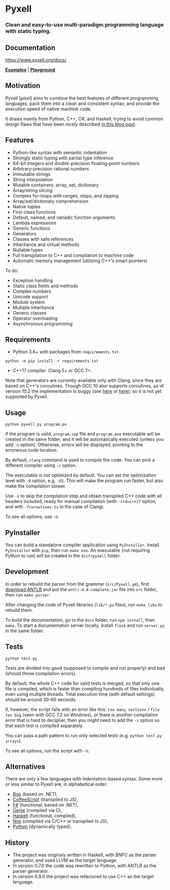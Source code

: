 Pyxell
======

### Clean and easy-to-use multi-paradigm programming language with static typing. ###


Documentation
-------------

https://www.pyxell.org/docs/

**[Examples](https://www.pyxell.org/docs/manual.html#examples)** | **[Playground](https://www.pyxell.org/docs/playground.html)**


Motivation
----------

Pyxell [_pixel_] aims to combine the best features of different programming languages,
pack them into a clean and consistent syntax,
and provide the execution speed of native machine code.

It draws mainly from Python, C++, C#, and Haskell,
trying to avoid common design flaws that have been nicely described
[in this blog post](https://eev.ee/blog/2016/12/01/lets-stop-copying-c/).


Features
--------

* Python-like syntax with semantic indentation
* Strongly static typing with partial type inference
* 64-bit integers and double-precision floating-point numbers
* Arbitrary-precision rational numbers
* Immutable strings
* String interpolation
* Mutable containers: array, set, dictionary
* Array/string slicing
* Complex for-loops with ranges, steps, and zipping
* Array/set/dictionary comprehension
* Native tuples
* First-class functions
* Default, named, and variadic function arguments
* Lambda expressions
* Generic functions
* Generators
* Classes with safe references
* Inheritance and virtual methods
* Nullable types
* Full transpilation to C++ and compilation to machine code
* Automatic memory management (utilizing C++'s smart pointers)

To do:

* Exception handling
* Static class fields and methods
* Complex numbers
* Unicode support
* Module system
* Multiple inheritance
* Generic classes
* Operator overloading
* Asynchronous programming


Requirements
------------

* Python 3.6+ with packages from `requirements.txt`.

```
python -m pip install -r requirements.txt
```

* C++17 compiler: Clang 5+ or GCC 7+.

Note that generators are currently available only with Clang, since they are based on C++'s coroutines.
Though GCC 10 also supports coroutines, as of version 10.2 the implementation is buggy
(see [here](https://gcc.gnu.org/bugzilla/show_bug.cgi?id=95591) or [here](https://gcc.gnu.org/bugzilla/show_bug.cgi?id=95823)),
so it is not yet supported by Pyxell.


Usage
-----

```
python pyxell.py program.px
```

If the program is valid, `program.cpp` file and `program.exe` executable will be created in the same folder,
and it will be automatically executed (unless you add `-n` option).
Otherwise, errors will be displayed, pointing to the erroneous code location.

By default, `clang` command is used to compile the code.
You can pick a different compiler using `-c` option.

The executable is not optimized by default.
You can set the optimization level with `-O` option, e.g. `-O2`.
This will make the program run faster, but also make the compilation slower.

Use `-s` to skip the compilation step and obtain transpiled C++ code with all headers included,
ready for manual compilation (with `-std=c++17` option, and with `-fcoroutines-ts` in the case of Clang).

To see all options, use `-h`.


PyInstaller
-----------

You can build a standalone compiler application using `PyInstaller`.
Install `PyInstaller` with `pip`, then run `make exe`.
An executable (not requiring Python to run) will be created in the `dist/pyxell` folder.


Development
-----------

In order to rebuild the parser from the grammar (`src/Pyxell.g4`),
first [download ANTLR](https://www.antlr.org/download/antlr-4.8-complete.jar)
and put the `antlr-4.8-complete.jar` file into `src` folder,
then run `make parser`.

After changing the code of Pyxell libraries (`lib/*.px` files),
run `make libs` to rebuild them.

To build the documentation, go to the `docs` folder, run `npm install`, then `make`.
To start a documentation server locally, install `flask` and run `server.py` in the same folder.


Tests
-----

```
python test.py
```

Tests are divided into good (supposed to compile and run properly) and bad (should throw compilation errors).

By default, the whole C++ code for valid tests is merged, so that only one file is compiled,
which is faster than compiling hundreds of files individually, even using multiple threads.
Total execution time (with default settings) should be around 30-60 seconds.

If, however, the script fails with an error like this: `too many sections` / `file too big`
(seen with GCC 7.2 on Windows), or there is another compilation error that is hard to decipher,
then you might need to add the `-s` option so that each test is compiled separately.

You can pass a path pattern to run only selected tests (e.g. `python test.py arrays`).

To see all options, run the script with `-h`.


Alternatives
------------

There are only a few languages with indentation-based syntax.
Some more or less similar to Pyxell are, in alphabetical order:
* [Boo](https://boo-language.github.io/) (based on .NET),
* [CoffeeScript](https://coffeescript.org/) (transpiled to JS),
* [F#](https://fsharp.org/) (functional, based on .NET),
* [Genie](https://wiki.gnome.org/Projects/Genie) (compiled via C),
* [Haskell](https://www.haskell.org/) (functional, compiled),
* [Nim](https://nim-lang.org/) (compiled via C/C++ or transpiled to JS),
* [Python](https://www.python.org/) (dynamically typed).


History
-------

* The project was originaly written in Haskell, with BNFC as the parser generator, and used LLVM as the target language.
* In version 0.7.0 the code was rewritten to Python, with ANTLR as the parser generator.
* In version 0.9.0 the project was refactored to use C++ as the target language.

